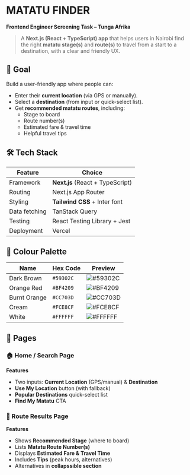 # MATATU FINDER

**Frontend Engineer Screening Task – Tunga Afrika**

> A **Next.js (React + TypeScript) app** that helps users in Nairobi find the right **matatu stage(s)** and **route(s)** to travel from a start to a destination, with a clear and friendly UX.

## 🎯 Goal
Build a user-friendly app where people can:
- Enter their **current location** (via GPS or manually).
- Select a **destination** (from input or quick-select list).
- Get **recommended matatu routes**, including:  
  - Stage to board  
  - Route number(s)  
  - Estimated fare & travel time  
  - Helpful travel tips

## 🛠 Tech Stack

| Feature | Choice |
|---------|---------|
| Framework | **Next.js** (React + TypeScript) |
| Routing | Next.js App Router |
| Styling | **Tailwind CSS** + Inter font |
| Data fetching | TanStack Query |
| Testing | React Testing Library + Jest |
| Deployment | Vercel |

<!-- ## 🎨 Styling Guide

**Font:** [Inter](https://fonts.google.com/specimen/Inter)  

```css
@import url('https://fonts.googleapis.com/css2?family=Inter:wght@400;600;700&display=swap');

body {
  font-family: 'Inter', sans-serif;
} -->

## 🎨 Colour Palette

| Name         | Hex Code  | Preview |
|--------------|-----------|---------|
| Dark Brown   | `#59302C` | ![#59302C](https://via.placeholder.com/20/59302C/000000?text=+) |
| Orange Red   | `#BF4209` | ![#BF4209](https://via.placeholder.com/20/BF4209/000000?text=+) |
| Burnt Orange | `#CC703D` | ![#CC703D](https://via.placeholder.com/20/CC703D/000000?text=+) |
| Cream        | `#FCE8CF` | ![#FCE8CF](https://via.placeholder.com/20/FCE8CF/000000?text=+) |
| White        | `#FFFFFF` | ![#FFFFFF](https://via.placeholder.com/20/FFFFFF/000000?text=+) |


## 📄 Pages

### 🏠 Home / Search Page  

**Features**  
- Two inputs: **Current Location** (GPS/manual) & **Destination**  
- **Use My Location** button (with fallback)  
- **Popular Destinations** quick-select list  
- **Find My Matatu** CTA


### 📍 Route Results Page  

**Features**  
- Shows **Recommended Stage** (where to board)  
- Lists **Matatu Route Number(s)**  
- Displays **Estimated Fare & Travel Time**  
- Includes **Tips** (peak hours, alternatives)  
- Alternatives in **collapssible section** 